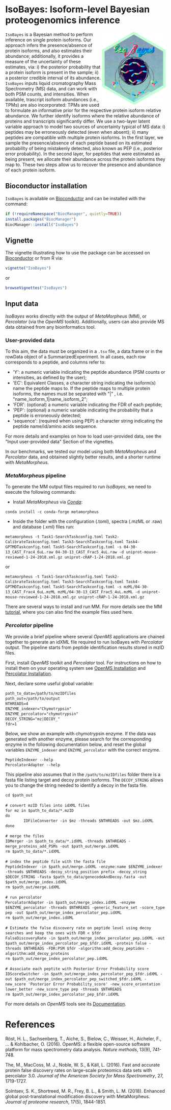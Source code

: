 # IsoBayes: Isoform-level Bayesian proteogenomics inference

<img src="inst/extdata/IsoBayes.png" width="200" align="right"/> 

`IsoBayes` is a Bayesian method to perform inference on single protein isoforms.
Our approach infers the presence/absence of protein isoforms, and also estimates their abundance;
additionally, it provides a measure of the uncertainty of these estimates, via:
i) the posterior probability that a protein isoform is present in the sample;
ii) a posterior credible interval of its abundance.
`IsoBayes` inputs liquid cromatography Mass Spectrometry (MS) data,
and can work with both PSM counts, and intensities.
When available, trascript isoform abundances (i.e., TPMs) are also incorporated:
TPMs are used to formulate an informative prior for the respective protein isoform relative abundance.
We further identify isoforms where the relative abundance of proteins and transcripts significantly differ.
We use a two-layer latent variable approach to model two sources of uncertainty typical of MS data:
i) peptides may be erroneously detected (even when absent);
ii) many peptides are compatible with multiple protein isoforms.
In the first layer, we sample the presence/absence of each peptide based on its estimated probability 
of being mistakenly detected, also known as PEP (i.e., posterior error probability).
In the second layer, for peptides that were estimated as being present, 
we allocate their abundance across the protein isoforms they map to.
These two steps allow us to recover the presence and abundance of each protein isoform.

## Bioconductor installation 
`IsoBayes` is available on [Bioconductor](https://bioconductor.org/packages/IsoBayes) and can be installed with the command:
``` r
if (!requireNamespace("BiocManager", quietly=TRUE))
install.packages("BiocManager")
BiocManager::install("IsoBayes")
```

## Vignette
The vignette illustrating how to use the package can be accessed on [Bioconductor](https://bioconductor.org/packages/IsoBayes)
or from R via:
``` r
vignette("IsoBayes")
```
or
``` r
browseVignettes("IsoBayes")
```

## Input data
*IsoBayes* works directly with the output of *MetaMorpheus* (MM), or *Percolator* (via the *OpenMS* toolkit).
Additionally, users can also provide MS data obtained from any bioinformatics tool.

### User-provided data
To this aim, the data must be organized in a `.tsv` file, a data.frame or in the rowData object of a SummarizedExperiment.
In all cases, each row corresponds to a peptide, and columns refer to:

* 'Y': a numeric variable indicating the peptide abundance (PSM counts or intensities, as defined by the user);
* 'EC': Equivalent Classes, a character string indicating the isoform(s) name the peptide maps to. If the peptide maps to multiple protein isoforms, the names must be separated with "|" , i.e. "name_isoform_1|name_isoform_2";
* 'FDR': (optional) a numeric variable indicating the FDR of each peptide;
* 'PEP': (optional) a numeric variable indicating the probability that a peptide is erroneously detected;
* 'sequence': (required when using PEP) a character string indicating the peptide name/id/amino acids sequence.

For more details and examples on how to load user-provided data, see the "Input user-provided data" Section of the vignettes.

In our benchmarks, we tested our model using both *MetaMorpheus* and *Percolator* data, and obtained slightly better results, and a shorter runtime with *MetaMorpheus*.

### *MetaMorpheus* pipeline
To generate the MM output files required to run *IsoBayes*, we need to execute the following commands:

* Install *MetaMorpheus* via [*Conda*](https://docs.conda.io/en/latest/miniconda.html):
```shell
conda install -c conda-forge metamorpheus
```

* Inside the folder with the configuration (.toml), spectra (.mzML or .raw) and database (.xml) files run:
```shell
metamorpheus -t Task1-SearchTaskconfig.toml Task2-CalibrateTaskconfig.toml Task3-SearchTaskconfig.toml Task4-GPTMDTaskconfig.toml Task5-SearchTaskconfig.toml -s 04-30-13_CAST_Frac4_6uL.raw 04-30-13_CAST_Frac5_4uL.raw -d uniprot-mouse-reviewed-1-24-2018.xml.gz uniprot-cRAP-1-24-2018.xml.gz
```
or
```shell
metamorpheus -t Task1-SearchTaskconfig.toml Task2-CalibrateTaskconfig.toml Task3-SearchTaskconfig.toml Task4-GPTMDTaskconfig.toml Task5-SearchTaskconfig.toml -s mzML/04-30-13_CAST_Frac4_6uL.mzML mzML/04-30-13_CAST_Frac5_4uL.mzML -d uniprot-mouse-reviewed-1-24-2018.xml.gz uniprot-cRAP-1-24-2018.xml.gz
```
There are several ways to install and run MM. For more details see the MM [tutorial](https://github.com/smith-chem-wisc/MetaMorpheus/wiki/Getting-Started#test-installation-via-net-core-dll---linux-macos-windows), where you can also find the example files used here.

### *Percolator* pipeline
We provide a brief pipeline where several *OpenMS* applications are chained together to generate an idXML file required to run IsoBayes with *Percolator* output. The pipeline starts from peptide identification results stored in mzID files.

First, install *OpenMS* toolkit and *Percolator* tool.
For instructions on how to install them on your operating system see [OpenMS Installation](https://openms.readthedocs.io/en/latest/openms-applications-and-tools/installation.html) and [Percolator Installation](https://github.com/percolator/percolator).

Next, declare some useful global variable:
``` shell
path_to_data=/path/to/mzIDfiles
path_out=/path/to/output
NTHREADS=4
ENZYME_indexer="Chymotrypsin"
ENZYME_percolator="chymotrypsin"
DECOY_STRING="mz|DECOY_"
fdr=1
```

Below, we show an example with chymotrypsin enzyme.
If the data was generated with another enzyme, please search for the corresponding enzyme in the following documentation below, and reset the global variables `ENZYME_indexer` and `ENZYME_percolator` with the correct enzyme.
``` shell
PeptideIndexer --help
PercolatorAdapter --help
```

This pipeline also assumes that in the `/path/to/mzIDfiles` folder there is a fasta file listing target and decoy protein isoforms.
The `DECOY_STRING` allows you to change the string needed to identify a decoy in the fasta file.

``` shell
cd $path_out

# convert mzID files into idXML files
for mz in $path_to_data/*.mzID
do
        IDFileConverter -in $mz -threads $NTHREADS -out $mz.idXML
done

# merge the files
IDMerger -in $path_to_data/*.idXML -threads $NTHREADS -merge_proteins_add_PSMs -out $path_out/merge.idXML
rm $path_to_data/*.idXML

# index the peptide file with the fasta file
PeptideIndexer -in $path_out/merge.idXML -enzyme:name $ENZYME_indexer -threads $NTHREADS -decoy_string_position prefix -decoy_string $DECOY_STRING -fasta $path_to_data/genecodeAndDecoy.fasta -out $path_out/merge_index.idXML
rm $path_out/merge.idXML

# run percolator
PercolatorAdapter -in $path_out/merge_index.idXML -enzyme $ENZYME_percolator -threads $NTHREADS -generic_feature_set -score_type pep -out $path_out/merge_index_percolator_pep.idXML
rm $path_out/merge_index.idXML

# Estimate the false discovery rate on peptide level using decoy searches and keep the ones with FDR < $fdr
FalseDiscoveryRate -in $path_out/merge_index_percolator_pep.idXML -out $path_out/merge_index_percolator_pep_$fdr.idXML -protein false -threads $NTHREADS -FDR:PSM $fdr -algorithm:add_decoy_peptides -algorithm:add_decoy_proteins
rm $path_out/merge_index_percolator_pep.idXML

# Associate each peptite with Posterior Error Probability score
IDScoreSwitcher -in $path_out/merge_index_percolator_pep_$fdr.idXML -out $path_out/merge_index_percolator_pep_switched_$fdr.idXML -new_score 'Posterior Error Probability_score' -new_score_orientation lower_better -new_score_type pep -threads $NTHREADS
rm $path_out/merge_index_percolator_pep_$fdr.idXML
```

For more details on *OpenMS* tools see its [Documentation](https://abibuilder.cs.uni-tuebingen.de/archive/openms/Documentation/nightly/html/TOPP_documentation.html).

# References

Röst, H. L., Sachsenberg, T., Aiche, S., Bielow, C., Weisser, H., Aicheler, F., ... & Kohlbacher, O. (2016). OpenMS: a flexible open-source software platform for mass spectrometry data analysis. *Nature methods*, 13(9), 741-748.

The, M., MacCoss, M. J., Noble, W. S., & Käll, L. (2016). Fast and accurate protein false discovery rates on large-scale proteomics data sets with percolator 3.0. *Journal of the American Society for Mass Spectrometry*, 27, 1719-1727.

Solntsev, S. K., Shortreed, M. R., Frey, B. L., & Smith, L. M. (2018). Enhanced global post-translational modification discovery with MetaMorpheus. *Journal of proteome research*, 17(5), 1844-1851.
